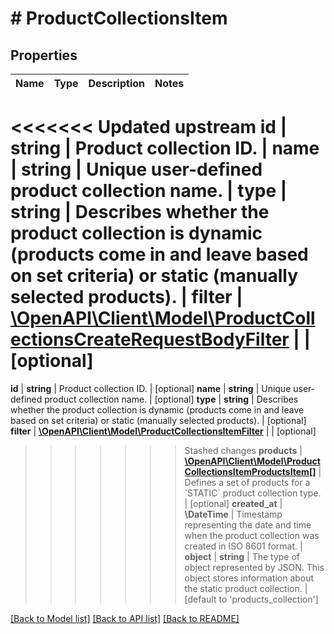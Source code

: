# # ProductCollectionsItem

## Properties

Name | Type | Description | Notes
------------ | ------------- | ------------- | -------------
<<<<<<< Updated upstream
**id** | **string** | Product collection ID. |
**name** | **string** | Unique user-defined product collection name. |
**type** | **string** | Describes whether the product collection is dynamic (products come in and leave based on set criteria) or static (manually selected products). |
**filter** | [**\OpenAPI\Client\Model\ProductCollectionsCreateRequestBodyFilter**](ProductCollectionsCreateRequestBodyFilter.md) |  | [optional]
=======
**id** | **string** | Product collection ID. | [optional]
**name** | **string** | Unique user-defined product collection name. | [optional]
**type** | **string** | Describes whether the product collection is dynamic (products come in and leave based on set criteria) or static (manually selected products). | [optional]
**filter** | [**\OpenAPI\Client\Model\ProductCollectionsItemFilter**](ProductCollectionsItemFilter.md) |  | [optional]
>>>>>>> Stashed changes
**products** | [**\OpenAPI\Client\Model\ProductCollectionsItemProductsItem[]**](ProductCollectionsItemProductsItem.md) | Defines a set of products for a &#x60;STATIC&#x60; product collection type. | [optional]
**created_at** | **\DateTime** | Timestamp representing the date and time when the product collection was created in ISO 8601 format. |
**object** | **string** | The type of object represented by JSON. This object stores information about the static product collection. | [default to 'products_collection']

[[Back to Model list]](../../README.md#models) [[Back to API list]](../../README.md#endpoints) [[Back to README]](../../README.md)
